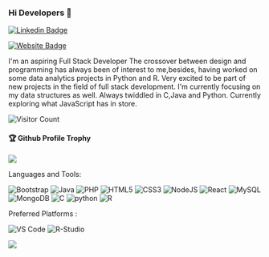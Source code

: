 ### Hi Developers 👋


[![Linkedin Badge](https://img.shields.io/badge/-Sharat-blue?style=flat-square&logo=Linkedin&logoColor=white&link=https://www.linkedin.com/in/sharat-yaragatti-04023a111/)](https://www.linkedin.com/in/sharat-yaragatti-04023a111/)

[![Website Badge](https://img.shields.io/badge/StackOverflow-Sharat-yellow)](https://stackoverflow.com/users/18186931/sharat/)

I'm an aspiring
Full Stack Developer
The crossover between design and programming has always been of interest to me,besides, having worked on some data analytics projects in Python and R.
Very excited to be part of new projects in the field of full stack development. I'm currently focusing on my data structures as well. Always twiddled in C,Java and Python.
Currently exploring what JavaScript has in store. 


![Visitor Count](https://profile-counter.glitch.me/sharat9703/count.svg)

<div>
  <h4>🏆 Github Profile Trophy</h4>
  <a href="https://github.com/ryo-ma/github-profile-trophy">
    <img src="https://github-profile-trophy.vercel.app/?username=sharat9703&column=7"/>
  </a>
</div>

Languages and Tools: 

 <img alt="Bootstrap" src="https://img.shields.io/badge/bootstrap-%23563D7C.svg?style=flat-square&logo=bootstrap&logoColor=white"/> <img alt="Java" src="https://img.shields.io/badge/java-%23ED8B00.svg?style=flat-square&logo=java&logoColor=white"/> <img alt="PHP" src="https://img.shields.io/badge/php-%23777BB4.svg?style=flat-square&logo=php&logoColor=white"/> <img alt="HTML5" src="https://img.shields.io/badge/html5-%23E34F26.svg?style=flat-square&logo=html5&logoColor=white"/> <img alt="CSS3" src="https://img.shields.io/badge/css3-%231572B6.svg?style=flat-square&logo=css3&logoColor=white"/> <img alt="NodeJS" src="https://img.shields.io/badge/node.js-%2343853D.svg?style=flat-square&logo=node-dot-js&logoColor=white"/> <img alt="React" src="https://img.shields.io/badge/react-%2320232a.svg?style=flat-square&logo=react&logoColor=%2361DAFB"/> <img alt="MySQL" src="https://img.shields.io/badge/mysql-%2300f.svg?style=flat-square&logo=mysql&logoColor=white"/> <img alt="MongoDB" src ="https://img.shields.io/badge/MongoDB-%234ea94b.svg?style=flat-square&logo=mongodb&logoColor=white"/> 	<img alt="C" src="https://img.shields.io/badge/C-%230072C6.svg?style=flat-square&logo=c&logoColor=white"/> <img alt="python" src="https://img.shields.io/badge/Python-FFD43B?style=flat-square&logo=python&logoColor=blue"/> <img alt="R" src="https://img.shields.io/badge/R-276DC3?style=flat-square&logo=r&logoColor=white"/>
 
Preferred Platforms :

<img alt="VS Code" src="https://img.shields.io/badge/Visual_Studio_Code-0078D4?style=flat-square&logo=visual%20studio%20code&logoColor=white"/> <img alt="R-Studio" src="https://img.shields.io/badge/RStudio-75AADB?style=flat-square&logo=RStudio&logoColor=white"/>
 


![](https://activity-graph.herokuapp.com/graph?username=sharat9703&theme=react-dark&area=true)
<!--
**sharat9703/sharat9703** is a ✨ _special_ ✨ repository because its `README.md` (this file) appears on your GitHub profile.

Here are some ideas to get you started:

- 🔭 I’m currently working on ...
- 🌱 I’m currently learning ...
- 👯 I’m looking to collaborate on ...
- 🤔 I’m looking for help with ...
- 💬 Ask me about ...
- 📫 How to reach me: ...
- 😄 Pronouns: ...
- ⚡ Fun fact: .....

-->

